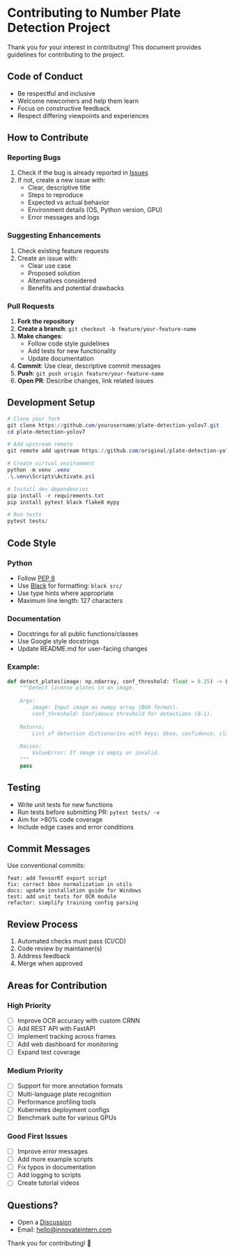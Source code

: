 # Contributing to Number Plate Detection Project

Thank you for your interest in contributing! This document provides guidelines for contributing to the project.

## Code of Conduct

- Be respectful and inclusive
- Welcome newcomers and help them learn
- Focus on constructive feedback
- Respect differing viewpoints and experiences

## How to Contribute

### Reporting Bugs

1. Check if the bug is already reported in [Issues](https://github.com/yourusername/plate-detection-yolov7/issues)
2. If not, create a new issue with:
   - Clear, descriptive title
   - Steps to reproduce
   - Expected vs actual behavior
   - Environment details (OS, Python version, GPU)
   - Error messages and logs

### Suggesting Enhancements

1. Check existing feature requests
2. Create an issue with:
   - Clear use case
   - Proposed solution
   - Alternatives considered
   - Benefits and potential drawbacks

### Pull Requests

1. **Fork the repository**
2. **Create a branch**: `git checkout -b feature/your-feature-name`
3. **Make changes**:
   - Follow code style guidelines
   - Add tests for new functionality
   - Update documentation
4. **Commit**: Use clear, descriptive commit messages
5. **Push**: `git push origin feature/your-feature-name`
6. **Open PR**: Describe changes, link related issues

## Development Setup

```powershell
# Clone your fork
git clone https://github.com/yourusername/plate-detection-yolov7.git
cd plate-detection-yolov7

# Add upstream remote
git remote add upstream https://github.com/original/plate-detection-yolov7.git

# Create virtual environment
python -m venv .venv
.\.venv\Scripts\Activate.ps1

# Install dev dependencies
pip install -r requirements.txt
pip install pytest black flake8 mypy

# Run tests
pytest tests/
```

## Code Style

### Python
- Follow [PEP 8](https://pep8.org/)
- Use [Black](https://black.readthedocs.io/) for formatting: `black src/`
- Use type hints where appropriate
- Maximum line length: 127 characters

### Documentation
- Docstrings for all public functions/classes
- Use Google style docstrings
- Update README.md for user-facing changes

### Example:

```python
def detect_plates(image: np.ndarray, conf_threshold: float = 0.25) -> List[Dict]:
    """Detect license plates in an image.
    
    Args:
        image: Input image as numpy array (BGR format).
        conf_threshold: Confidence threshold for detections (0-1).
    
    Returns:
        List of detection dictionaries with keys: bbox, confidence, class.
    
    Raises:
        ValueError: If image is empty or invalid.
    """
    pass
```

## Testing

- Write unit tests for new functions
- Run tests before submitting PR: `pytest tests/ -v`
- Aim for >80% code coverage
- Include edge cases and error conditions

## Commit Messages

Use conventional commits:

```
feat: add TensorRT export script
fix: correct bbox normalization in utils
docs: update installation guide for Windows
test: add unit tests for OCR module
refactor: simplify training config parsing
```

## Review Process

1. Automated checks must pass (CI/CD)
2. Code review by maintainer(s)
3. Address feedback
4. Merge when approved

## Areas for Contribution

### High Priority
- [ ] Improve OCR accuracy with custom CRNN
- [ ] Add REST API with FastAPI
- [ ] Implement tracking across frames
- [ ] Add web dashboard for monitoring
- [ ] Expand test coverage

### Medium Priority
- [ ] Support for more annotation formats
- [ ] Multi-language plate recognition
- [ ] Performance profiling tools
- [ ] Kubernetes deployment configs
- [ ] Benchmark suite for various GPUs

### Good First Issues
- [ ] Improve error messages
- [ ] Add more example scripts
- [ ] Fix typos in documentation
- [ ] Add logging to scripts
- [ ] Create tutorial videos

## Questions?

- Open a [Discussion](https://github.com/yourusername/plate-detection-yolov7/discussions)
- Email: hello@innovateintern.com

Thank you for contributing! 🎉
